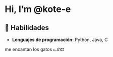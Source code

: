 # Hi, I’m @kote-e

## 🌱 Habilidades
- **Lenguajes de programación:** Python, Java, C

me encantan los gatos
ᓚᘏᗢ


<!---
kote-e/kote-e is a ✨ special ✨ repository because its `README.md` (this file) appears on your GitHub profile.
You can click the Preview link to take a look at your changes.
--->
